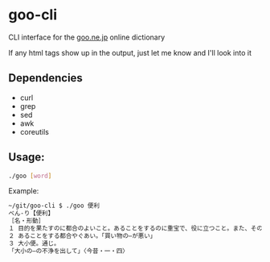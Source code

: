 # goo-cli
CLI interface for the [goo.ne.jp](https://dictionary.goo.ne.jp/) online dictionary

If any html tags show up in the output, just let me know and I'll look into it

## Dependencies
- curl
- grep
- sed
- awk
- coreutils

## Usage:
```sh
./goo [word]
```

Example:
```sh
~/git/goo-cli $ ./goo 便利
べん‐り【便利】
［名・形動］
１ 目的を果たすのに都合のよいこと。あることをするのに重宝で、役に立つこと。また、そのさま。「生活するのに―な所」「―な調理器具」「地下鉄ができて―になった」
２ あることをする都合やぐあい。「買い物の―が悪い」
３ 大小便。通じ。
「大小の―の不浄を出して」〈今昔・一・四〉
```
